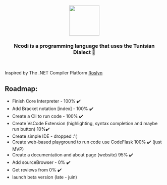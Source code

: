 <h1 align="center">
  <img src="https://github.com/azizamari/Ncodi/blob/0c25d9232d3cd601e3fcac9cac83a97be168658d/icon-05.png" width="96px"/>
</h1>
<h3 align="center"><Under Construction> Ncodi is a programming language that uses the Tunisian Dialect 🔹</h3><br>


Inspired by The .NET Compiler Platform [Roslyn](https://github.com/dotnet/roslyn)
## Roadmap:
* Finish Core Interpreter - 100% ✔️
* Add Bracket notation [index] - 100% ✔️
* Create a Cli to run code - 100% ✔️
* Create VsCode Extension (highlighting, syntax completion and maybe run button) 10%✔️
* Create simple IDE - dropped :'( 
* Create web-based playground to run code use CodeFlask 100% ✔️ (just MVP)
* Create a documentation and about page (website) 95% ✔️
* Add sourceBrowser - 0% ✔️
* Get reviews from 0% ✔️
* launch beta version (late - juin)
